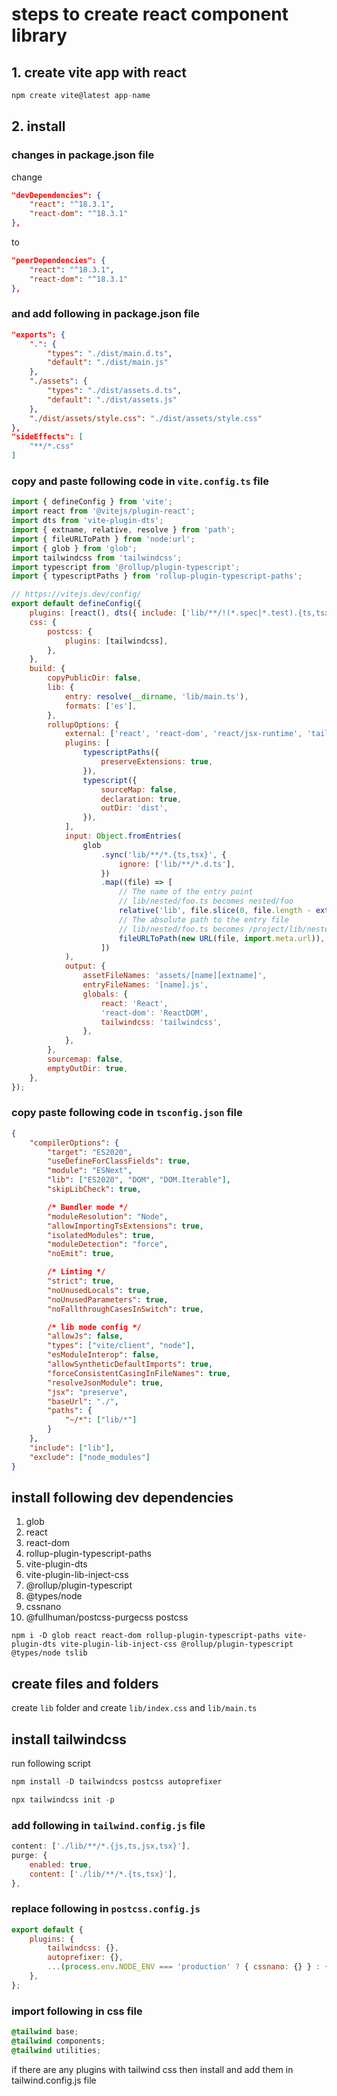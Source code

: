 # steps to create react component library

## 1. create vite app with react

```node.js
npm create vite@latest app-name
```

## 2. install

### changes in package.json file

change

```json
"devDependencies": {
    "react": "^18.3.1",
    "react-dom": "^18.3.1"
},
```

to

```json
"peerDependencies": {
    "react": "^18.3.1",
    "react-dom": "^18.3.1"
},
```

### and add following in package.json file

```json
"exports": {
    ".": {
        "types": "./dist/main.d.ts",
        "default": "./dist/main.js"
    },
    "./assets": {
        "types": "./dist/assets.d.ts",
        "default": "./dist/assets.js"
    },
    "./dist/assets/style.css": "./dist/assets/style.css"
},
"sideEffects": [
    "**/*.css"
]
```

### copy and paste following code in `vite.config.ts` file

```js
import { defineConfig } from 'vite';
import react from '@vitejs/plugin-react';
import dts from 'vite-plugin-dts';
import { extname, relative, resolve } from 'path';
import { fileURLToPath } from 'node:url';
import { glob } from 'glob';
import tailwindcss from 'tailwindcss';
import typescript from '@rollup/plugin-typescript';
import { typescriptPaths } from 'rollup-plugin-typescript-paths';

// https://vitejs.dev/config/
export default defineConfig({
	plugins: [react(), dts({ include: ['lib/**/!(*.spec|*.test).{ts,tsx}'] })],
	css: {
		postcss: {
			plugins: [tailwindcss],
		},
	},
	build: {
		copyPublicDir: false,
		lib: {
			entry: resolve(__dirname, 'lib/main.ts'),
			formats: ['es'],
		},
		rollupOptions: {
			external: ['react', 'react-dom', 'react/jsx-runtime', 'tailwindcss'],
			plugins: [
				typescriptPaths({
					preserveExtensions: true,
				}),
				typescript({
					sourceMap: false,
					declaration: true,
					outDir: 'dist',
				}),
			],
			input: Object.fromEntries(
				glob
					.sync('lib/**/*.{ts,tsx}', {
						ignore: ['lib/**/*.d.ts'],
					})
					.map((file) => [
						// The name of the entry point
						// lib/nested/foo.ts becomes nested/foo
						relative('lib', file.slice(0, file.length - extname(file).length)),
						// The absolute path to the entry file
						// lib/nested/foo.ts becomes /project/lib/nested/foo.ts
						fileURLToPath(new URL(file, import.meta.url)),
					])
			),
			output: {
				assetFileNames: 'assets/[name][extname]',
				entryFileNames: '[name].js',
				globals: {
					react: 'React',
					'react-dom': 'ReactDOM',
					tailwindcss: 'tailwindcss',
				},
			},
		},
		sourcemap: false,
		emptyOutDir: true,
	},
});
```

### copy paste following code in `tsconfig.json` file

```json
{
	"compilerOptions": {
		"target": "ES2020",
		"useDefineForClassFields": true,
		"module": "ESNext",
		"lib": ["ES2020", "DOM", "DOM.Iterable"],
		"skipLibCheck": true,

		/* Bundler mode */
		"moduleResolution": "Node",
		"allowImportingTsExtensions": true,
		"isolatedModules": true,
		"moduleDetection": "force",
		"noEmit": true,

		/* Linting */
		"strict": true,
		"noUnusedLocals": true,
		"noUnusedParameters": true,
		"noFallthroughCasesInSwitch": true,

		/* lib mode config */
		"allowJs": false,
		"types": ["vite/client", "node"],
		"esModuleInterop": false,
		"allowSyntheticDefaultImports": true,
		"forceConsistentCasingInFileNames": true,
		"resolveJsonModule": true,
		"jsx": "preserve",
		"baseUrl": "./",
		"paths": {
			"~/*": ["lib/*"]
		}
	},
	"include": ["lib"],
	"exclude": ["node_modules"]
}
```

## install following dev dependencies

1. glob
2. react
3. react-dom
4. rollup-plugin-typescript-paths
5. vite-plugin-dts
6. vite-plugin-lib-inject-css
7. @rollup/plugin-typescript
8. @types/node
9. cssnano
10. @fullhuman/postcss-purgecss postcss

```node
npm i -D glob react react-dom rollup-plugin-typescript-paths vite-plugin-dts vite-plugin-lib-inject-css @rollup/plugin-typescript @types/node tslib
```

## create files and folders

create `lib` folder and create `lib/index.css` and `lib/main.ts`

## install tailwindcss

run following script

```node.js
npm install -D tailwindcss postcss autoprefixer
```

```node.js
npx tailwindcss init -p
```

### add following in `tailwind.config.js` file

```js
content: ['./lib/**/*.{js,ts,jsx,tsx}'],
purge: {
    enabled: true,
    content: ['./lib/**/*.{ts,tsx}'],
},
```

### replace following in `postcss.config.js`

```js
export default {
	plugins: {
		tailwindcss: {},
		autoprefixer: {},
		...(process.env.NODE_ENV === 'production' ? { cssnano: {} } : {}),
	},
};
```

### import following in css file

```css
@tailwind base;
@tailwind components;
@tailwind utilities;
```

if there are any plugins with tailwind css then install and add them in tailwind.config.js file
